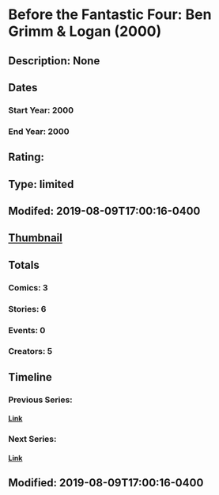 # Before the Fantastic Four: Ben Grimm & Logan (2000)
## Description: None
## Dates
### Start Year: 2000
### End Year: 2000
## Rating: 
## Type: limited
## Modifed: 2019-08-09T17:00:16-0400
## [Thumbnail](http://i.annihil.us/u/prod/marvel/i/mg/d/50/5a85effd76e28.jpg)
## Totals
### Comics: 3
### Stories: 6
### Events: 0
### Creators: 5
## Timeline
### Previous Series: 
#### [Link]()
### Next Series: 
#### [Link]()
## Modified: 2019-08-09T17:00:16-0400